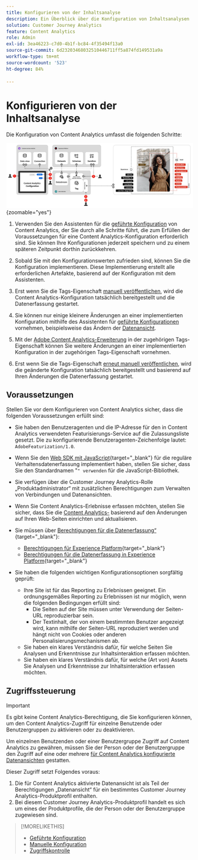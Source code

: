 ```yaml
---
title: Konfigurieren von der Inhaltsanalyse
description: Ein Überblick über die Konfiguration von Inhaltsanalysen
solution: Customer Journey Analytics
feature: Content Analytics
role: Admin
exl-id: 3ea46223-c7d0-4b1f-bc84-4f35494f13a0
source-git-commit: 6d23203468032510446711ff5a874fd149531a9a
workflow-type: tm+mt
source-wordcount: '523'
ht-degree: 84%

---
```


# Konfigurieren von der Inhaltsanalyse

Die Konfiguration von Content Analytics umfasst die folgenden Schritte:

![Konfiguration von Content Analytics](../assets/aca-configuration.svg){zoomable="yes"}

1. Verwenden Sie den Assistenten für die [geführte Konfiguration](guided.md) von Content Analytics, der Sie durch alle Schritte führt, die zum Erfüllen der Voraussetzungen für eine Content Analytics-Konfiguration erforderlich sind. Sie können Ihre Konfigurationen jederzeit speichern und zu einem späteren Zeitpunkt dorthin zurückkehren.
1. Sobald Sie mit den Konfigurationswerten zufrieden sind, können Sie die Konfiguration implementieren. Diese Implementierung erstellt alle erforderlichen Artefakte, basierend auf der Konfiguration mit dem Assistenten.
1. Erst wenn Sie die Tags-Eigenschaft [manuell veröffentlichen](manual.md), wird die Content Analytics-Konfiguration tatsächlich bereitgestellt und die Datenerfassung gestartet.

1. Sie können nur einige kleinere Änderungen an einer implementierten Konfiguration mithilfe des Assistenten für [geführte Konfigurationen](guided.md) vornehmen, beispielsweise das Ändern der [Datenansicht](/help/data-views/data-views.md).
1. Mit der [Adobe Content Analytics-Erweiterung](https://experienceleague.adobe.com/de/docs/experience-platform/tags/extensions/client/content-analytics/overview) in der zugehörigen Tags-Eigenschaft können Sie weitere Änderungen an einer implementierten Konfiguration in der zugehörigen Tags-Eigenschaft vornehmen.
1. Erst wenn Sie die Tags-Eigenschaft [erneut manuell veröffentlichen](manual.md), wird die geänderte Konfiguration tatsächlich bereitgestellt und basierend auf Ihren Änderungen die Datenerfassung gestartet.


## Voraussetzungen

Stellen Sie vor dem Konfigurieren von Content Analytics sicher, dass die folgenden Voraussetzungen erfüllt sind:

* Sie haben den Benutzeragenten und die IP-Adresse für den in Content Analytics verwendeten Featurisierungs-Service auf die Zulassungsliste gesetzt. Die zu konfigurierende Benutzeragenten-Zeichenfolge lautet: <code>AdobeFeaturization/1.0</code>.
* Wenn Sie den [Web SDK mit JavaScript](https://experienceleague.adobe.com/de/docs/experience-platform/web-sdk/install/library){target="_blank"} für die reguläre Verhaltensdatenerfassung implementiert haben, stellen Sie sicher, dass Sie den Standardnamen &quot;<code>&quot; verwenden</code> für die JavaScript-Bibliothek.
* Sie verfügen über die Customer Journey Analytics-Rolle „Produktadministrator“ mit zusätzlichen Berechtigungen zum Verwalten von Verbindungen und Datenansichten.
* Wenn Sie Content Analytics-Erlebnisse erfassen möchten, stellen Sie sicher, dass Sie die [Content Analytics-](manual.md#versioning) basierend auf den Änderungen auf Ihren Web-Seiten einrichten und aktualisieren.
* Sie müssen über [Berechtigungen für die Datenerfassung“ ](https://experienceleague.adobe.com/de/docs/experience-platform/collection/permissions){target="_blank"}:
   * [Berechtigungen für Experience Platform](https://experienceleague.adobe.com/de/docs/experience-platform/collection/permissions#adobe-experience-platform-permissions){target="_blank"}
   * [Berechtigungen für die Datenerfassung in Experience Platform](https://experienceleague.adobe.com/de/docs/experience-platform/collection/permissions#adobe-experience-platform-data-collection-permissions){target="_blank"}
* Sie haben die folgenden wichtigen Konfigurationsoptionen sorgfältig geprüft:

   * Ihre Site ist für das Reporting zu Erlebnissen geeignet. Ein ordnungsgemäßes Reporting zu Erlebnissen ist nur möglich, wenn die folgenden Bedingungen erfüllt sind:
      * Die Seiten auf der Site müssen unter Verwendung der Seiten-URL reproduzierbar sein.
      * Der Textinhalt, der von einem bestimmten Benutzer angezeigt wird, kann mithilfe der Seiten-URL reproduziert werden und hängt nicht von Cookies oder anderen Personalisierungsmechanismen ab.
   * Sie haben ein klares Verständnis dafür, für welche Seiten Sie Analysen und Erkenntnisse zur Inhaltsinteraktion erfassen möchten.
   * Sie haben ein klares Verständnis dafür, für welche (Art von) Assets Sie Analysen und Erkenntnisse zur Inhaltsinteraktion erfassen möchten.


## Zugriffssteuerung

>[!IMPORTANT]
>
>Es gibt keine Content Analytics-Berechtigung, die Sie konfigurieren können, um den Content Analytics-Zugriff für einzelne Benutzende oder Benutzergruppen zu aktivieren oder zu deaktivieren.
>

Um einzelnen Benutzenden oder einer Benutzergruppe Zugriff auf Content Analytics zu gewähren, müssen Sie der Person oder der Benutzergruppe den Zugriff auf eine oder mehrere [für Content Analytics konfigurierte Datenansichten](guided.md#data-view) gestatten.

Dieser Zugriff setzt Folgendes voraus:

1. Die für Content Analytics aktivierte Datenansicht ist als Teil der Berechtigungen „Datenansicht“ für ein bestimmtes Customer Journey Analytics-Produktprofil enthalten.
1. Bei diesem Customer Journey Analytics-Produktprofil handelt es sich um eines der Produktprofile, die der Person oder der Benutzergruppe zugewiesen sind.

>[!MORELIKETHIS]
>
>* [Geführte Konfiguration](guided.md)
>* [Manuelle Konfiguration](manual.md)
>* [Zugriffskontrolle](/help/technotes/access-control.md)
>

